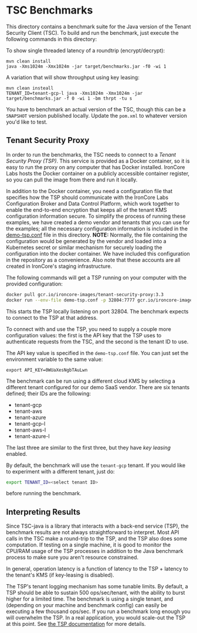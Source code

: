 # TSC Benchmarks

This directory contains a benchmark suite for the Java version of the Tenant Security Client (TSC).
To build and run the benchmark, just execute the following commands in this directory:

To show single threaded latency of a roundtrip (encrypt/decrypt):
```
mvn clean install
java -Xms1024m -Xmx1024m -jar target/benchmarks.jar -f0 -wi 1
```

A variation that will show throughput using key leasing:
```
mvn clean insteall
TENANT_ID=tenant-gcp-l java -Xms1024m -Xmx1024m -jar target/benchmarks.jar -f 0 -wi 1 -bm thrpt -tu s
```

You have to benchmark an actual version of the TSC, though this can be a `SNAPSHOT` version published locally.
Update the `pom.xml` to whatever version you'd like to test.


## Tenant Security Proxy

In order to run the benchmarks, the TSC needs to connect to a _Tenant Security Proxy (TSP)_.
This service is provided as a Docker container, so it is easy to run the proxy on any computer that has Docker
installed. IronCore Labs hosts the Docker container on a publicly accessible container register, so you can pull
the image from there and run it locally.

In addition to the Docker container, you need a configuration file that specifies how the TSP should communicate
with the IronCore Labs Configuration Broker and Data Control Platform, which work together to enable the end-to-end
encryption that keeps all of the tenant KMS configuration information secure. To simplify the process of running
these examples, we have created a demo vendor and tenants that you can use for the examples; all the necessary
configuration information is included in the [demo-tsp.conf](demo-tsp.conf) file in this directory.
**NOTE:** Normally, the file containing the configuration would be generated by the vendor and loaded into a
Kubernetes secret or similar mechanism for securely loading the configuration into the docker container. We
have included this configuration in the repository as a convenience. Also note that these accounts are all
created in IronCore's staging infrastructure.

The following commands will get a TSP running on your computer with the provided configuration:

```bash
docker pull gcr.io/ironcore-images/tenant-security-proxy:3.3
docker run --env-file demo-tsp.conf -p 32804:7777 gcr.io/ironcore-images/tenant-security-proxy:3.3
```

This starts the TSP locally listening on port 32804. The benchmark expects to connect to the TSP at that address.

To connect with and use the TSP, you need to supply a couple more configuration values:
the first is the API key that the TSP uses to authenticate requests from the TSC,
and the second is the tenant ID to use.

The API key value is specified in the `demo-tsp.conf` file. You can just set the environment variable to the
same value:

`export API_KEY=0WUaXesNgbTAuLwn`

The benchmark can be run using a different cloud KMS by selecting a different tenant configured for our demo SaaS vendor.
There are six tenants defined; their IDs are the following:

- tenant-gcp
- tenant-aws
- tenant-azure
- tenant-gcp-l
- tenant-aws-l
- tenant-azure-l

The last three are similar to the first three, but they have _key leasing_ enabled.

By default, the benchmark will use the `tenant-gcp` tenant. If you would like to experiment with a different tenant, just do:

```bash
export TENANT_ID=<select tenant ID>
```

before running the benchmark.

## Interpreting Results

Since TSC-java is a library that interacts with a back-end service (TSP), the benchmark results are not always straightforward to interpret. Most API calls in the TSC make a round-trip to the TSP, and the TSP also does some computation. If testing on a single machine, it is good to monitor the CPU/RAM usage of the TSP processes in addition to the Java benchmark process to make sure you aren't resource constrained.

In general, operation latency is a function of latency to the TSP + latency to the tenant's KMS (if key-leasing is disabled). 

The TSP's tenant logging mechanism has some tunable limits. By default, a TSP should be able to sustain 500 ops/sec/tenant, with the ability to burst higher for a limited time. The benchmark is using a single tenant, and (depending on your machine and benchmark config) can easily be executing a few thousand ops/sec. If you run a benchmark long enough you will overwhelm the TSP. In a real application, you would scale-out the TSP at this point. See [the TSP documentation](https://ironcorelabs.com/docs/saas-shield/tenant-security-proxy/overview/) for more details.